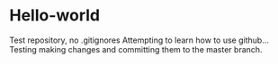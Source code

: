# Hello-world
Test repository, no .gitignores
Attempting to learn how to use github... Testing making changes and committing them to the master branch.
